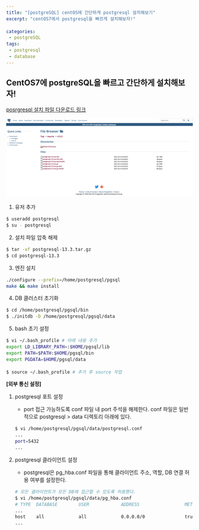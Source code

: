 ```yaml
---
title: "[postgreSQL] centOS에 간단하게 postgresql 설치해보기"
excerpt: "centOS7에서 postgresql을 빠르게 설치해보자!"

categories:
 - postgreSQL
tags:
 - postgresql
 - database
---
```


## CentOS7에 postgreSQL을 빠르고 간단하게 설치해보자!

[posrgresql 설치 파일 다운로드 링크](https://www.postgresql.org/ftp/source)

![data flow](/assets/postgresql_install.png)

1. 유저 추가

```bash
$ useradd postgresql
$ su - postgresql
```

2. 설치 파일 압축 해제

```bash
$ tar -xf postgresql-13.3.tar.gz
$ cd postgresql-13.3
```

3. 엔진 설치

```bash
./configure --prefix=/home/postgresql/pgsql
make && make install
```

4. DB 클러스터 초기화

```bash
$ cd /home/postgresql/pgsql/bin
$ ./initdb -D /home/postgresql/pgsql/data
```

5. bash 초기 설정

```bash
$ vi ~/.bash_profile # 아래 내용 추가
export LD_LIBRARY_PATH=:$HOME/pgsql/lib
export PATH=$PATH:$HOME/pgsql/bin
export PGDATA=$HOME/pgsql/data

$ source ~/.bash_profile # 추가 후 source 작업
```

**[외부 통신 설정]**
1. postgresql 포트 설정
    - port 접근 가능하도록 conf 파일 내 port 주석을 해제한다. conf 파일은 일반적으로 postgresql > data 디렉토리 아래에 있다.
    
    ```bash
    $ vi /home/postgresql/pgsql/data/postgresql.conf
    ...
    port=5432
    ...
    ```

2. postgresql 클라이언트 설정
    - postgresql은 pg_hba.conf 파일을 통해 클라이언트 주소, 역할, DB 연결 허용 여부를 설정한다.
    
    ```bash
    # 모든 클라이언트가 모든 DB에 접근할 수 있도록 허용했다.
    $ vi /home/postgresql/pgsql/data/pg_hba.conf
    # TYPE  DATABASE        USER            ADDRESS                 METHOD
    ...
    host    all             all             0.0.0.0/0               trust
    ...
    ```
    
